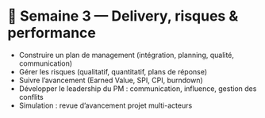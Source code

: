 # 🚀 Semaine 3 — Delivery, risques & performance

- Construire un plan de management (intégration, planning, qualité, communication)
- Gérer les risques (qualitatif, quantitatif, plans de réponse)
- Suivre l’avancement (Earned Value, SPI, CPI, burndown)
- Développer le leadership du PM : communication, influence, gestion des conflits
- Simulation : revue d’avancement projet multi-acteurs
